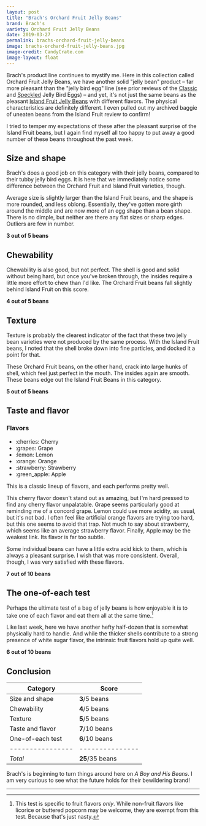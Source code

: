 ```yaml
---
layout: post
title: "Brach's Orchard Fruit Jelly Beans"
brand: Brach's
variety: Orchard Fruit Jelly Beans
date: 2019-03-27
permalink: brachs-orchard-fruit-jelly-beans
image: brachs-orchard-fruit-jelly-beans.jpg
image-credit: CandyCrate.com
image-layout: float
---
```



Brach's product line continues to mystify me.
Here in this collection called Orchard Fruit Jelly Beans,
we have another solid "jelly bean" product –
far more pleasant than the "jelly bird egg" line
(see prior reviews of the [Classic](/brachs-classic-jelly-bird-eggs) and
[Speckled](/brachs-speckled-jelly-bird-eggs) Jelly Bird Eggs) –
and yet, it's not just the same beans as the pleasant
[Island Fruit Jelly Beans](brachs-island-fruit-jelly-beans)
with different flavors.
The physical characteristics are definitely different.
I even pulled out my archived baggie of uneaten beans
from the Island Fruit review to confirm!

I tried to temper my expectations of these after the pleasant surprise
of the Island Fruit beans, but I again find myself all too happy to
put away a good number of these beans throughout the past week.


## Size and shape

Brach's does a good job on this category with their jelly beans,
compared to their tubby jelly bird eggs.
It is here that we immediately notice some difference between the
Orchard Fruit and Island Fruit varieties, though.

Average size is slightly larger than the Island Fruit beans,
and the shape is more rounded, and less oblong.
Essentially, they've gotten more girth around the middle and are now
more of an egg shape than a bean shape.
There is no dimple, but neither are there any flat sizes or sharp edges.
Outliers are few in number.

**3 out of 5 beans**


## Chewability

Chewability is also good, but not perfect.
The shell is good and solid without being hard, but once you've broken through,
the insides require a little more effort to chew than I'd like.
The Orchard Fruit beans fall slightly behind Island Fruit on this score.

**4 out of 5 beans**


## Texture

Texture is probably the clearest indicator of the fact that
these two jelly bean varieties were not produced by the same process.
With the Island Fruit beans, I noted that the shell broke down
into fine particles, and docked it a point for that.

These Orchard Fruit beans, on the other hand, crack into large hunks of shell,
which feel just perfect in the mouth.
The insides again are smooth.
These beans edge out the Island Fruit Beans in this category.

**5 out of 5 beans**


## Taste and flavor

<div class="inset">
    <h3>Flavors</h3>
    <ul class="emoji-list">
        <li>:cherries: Cherry</li>
        <li>:grapes: Grape</li>
        <li>:lemon: Lemon</li>
        <li>:orange: Orange</li>
        <li>:strawberry: Strawberry</li>
        <li>:green_apple: Apple</li>
    </ul>
</div>

This is a classic lineup of flavors, and each performs pretty well.

This cherry flavor doesn't stand out as amazing,
but I'm hard pressed to find any cherry flavor unpalatable.
Grape seems particularly good at reminding me of a concord grape.
Lemon could use more acidity, as usual, but it's not bad.
I often feel like artificial orange flavors are trying too hard,
but this one seems to avoid that trap.
Not much to say about strawberry, which seems like an average strawberry flavor.
Finally, Apple may be the weakest link. Its flavor is far too subtle.

Some individual beans can have a little extra acid kick to them,
which is always a pleasant surprise.
I wish that was more consistent.
Overall, though, I was very satisfied with these flavors.

**7 out of 10 beans**


## The one-of-each test

Perhaps the ultimate test of a bag of jelly beans is how enjoyable it is
to take one of each flavor and eat them all at the same time.[^1]

Like last week, here we have another hefty half-dozen
that is somewhat physically hard to handle.
And while the thicker shells contribute to
a strong presence of white sugar flavor,
the intrinsic fruit flavors hold up quite well.

**6 out of 10 beans**


## Conclusion

Category         | Score
---------------- | ---------------
Size and shape   | **3**/5 beans
Chewability      | **4**/5 beans
Texture          | **5**/5 beans
Taste and flavor | **7**/10 beans
One-of-each test | **6**/10 beans
---------------- | ---------------
_Total_          | **25**/35 beans

Brach's is beginning to turn things around
here on <cite>A Boy and His Beans</cite>.
I am very curious to see what the future holds for their bewildering brand!


---

[^1]: This test is specific to fruit flavors _only_. While non-fruit flavors like licorice or buttered popcorn may be welcome, they are exempt from this test. Because that's just nasty.
